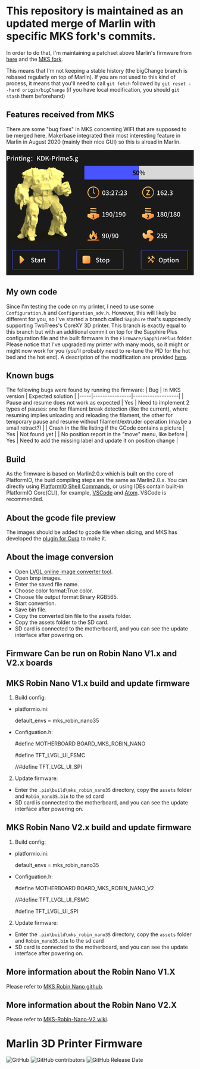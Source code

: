 # This repository is maintained as an updated merge of Marlin with specific MKS fork's commits.
In order to do that, I'm maintaining a patchset above Marlin's firmware from [here](https://github.com/MarlinFirmware/Marlin) and the [MKS fork](https://github.com/makerbase-mks/Mks-Robin-Nano-Marlin2.0-Firmware).

This means that I'm not keeping a stable history (the bigChange branch is rebased regularly on top of Marlin). If you are not used to this kind of process, it means that you'll need to call `git fetch` followed by `git reset --hard origin/bigChange` (if you have local modification, you should `git stash` them beforehand)

## Features received from MKS 
There are some "bug fixes" in MKS concerning WIFI that are supposed to be merged here.
Makerbase integrated their most interesting feature in Marlin in August 2020 (mainly their nice GUI) so this is alread in Marlin.

![](https://github.com/makerbase-mks/Mks-Robin-Nano-Marlin2.0-Firmware/blob/master/Images/MKS_Robin_Nano_printing.png)

## My own code
Since I'm testing the code on my printer, I need to use some `Configuration.h` and `Configuration_adv.h`. However, this will likely be different for you, so I've started a branch called `Sapphire` that's supposedly supporting TwoTrees's CoreXY 3D printer. This branch is exactly equal to this branch but with an additional commit on top for the Sapphire Plus configuration file and the built firmware in the `Firmware/SapphirePlus` folder. Please notice that I've upgraded my printer with many mods, so it might or might now work for you (you'll probably need to re-tune the PID for the hot bed and the hot end). A description of the modification are provided [here](https://blog.cyril.by).


## Known bugs

The following bugs were found by running the firmware:
| Bug | In MKS version | Expected solution |
|-----|----------------|-------------------|
| Pause and resume does not work as expected | Yes | Need to implement 2 types of pauses: one for filament break detection (like the current), where resuming implies unloading and reloading the filament, the other for temporary pause and resume without filament/extruder operation (maybe a small retract?) |
| Crash in the file listing if the GCode contains a picture | Yes | Not found yet |
| No position report in the "move" menu, like before | Yes | Need to add the missing label and update it on position change |


## Build
As the firmware is based on Marlin2.0.x which is built on the core of PlatformIO, the buid compiling steps are the same as Marlin2.0.x. You can directly using [PlatformIO Shell Commands](https://docs.platformio.org/en/latest/core/installation.html#piocore-install-shell-commands), or using IDEs contain built-in PlatformIO Core(CLI), for example, [VSCode](https://docs.platformio.org/en/latest/integration/ide/vscode.html#ide-vscode) and [Atom](https://docs.platformio.org/en/latest/integration/ide/atom.html). VSCode is recommended.

## About the gcode file preview
The images should be added to gcode file when slicing, and MKS has developed the [plugin for Cura](https://github.com/makerbase-mks/mks-wifi-plugin) to make it.

## About the image conversion
- Open [LVGL online image converter tool](https://lvgl.io/tools/imageconverter). 
- Open bmp images.
- Enter the saved file name.
- Choose color format:True color.
- Choose file output format:Binary RGB565.
- Start convertion.
- Save bin file.
- Copy the converted bin file to the assets folder.
- Copy the assets folder to the SD card.
- SD card is connected to the motherboard, and you can see the update interface after powering on.

## Firmware Can be run on Robin Nano V1.x and V2.x boards
## MKS Robin Nano V1.x build and update firmware

1. Build config:
     
- platformio.ini: 
     
     default_envs = mks_robin_nano35    
- Configuation.h: 
     
     #define MOTHERBOARD BOARD_MKS_ROBIN_NANO   
     
     #define TFT_LVGL_UI_FSMC
     
     //#define TFT_LVGL_UI_SPI

2. Update firmware:
   
- Enter the `.pio\build\mks_robin_nano35` directory, copy the `assets` folder and `Robin_nano35.bin` to the sd card
- SD card is connected to the motherboard, and you can see the update interface after powering on.   

## MKS Robin Nano V2.x build and update firmware

1. Build config:
     
- platformio.ini: 
     
     default_envs = mks_robin_nano35    
- Configuation.h: 
     
     #define MOTHERBOARD BOARD_MKS_ROBIN_NANO_V2   
     
     //#define TFT_LVGL_UI_FSMC
     
     #define TFT_LVGL_UI_SPI

2. Update firmware:
   
- Enter the `.pio\build\mks_robin_nano35` directory, copy the `assets` folder and `Robin_nano35.bin` to the sd card
- SD card is connected to the motherboard, and you can see the update interface after powering on.   

## More information about the Robin Nano V1.X
Please refer to [MKS Robin Nano github](https://github.com/makerbase-mks/MKS-Robin-Nano-V1.X).

##  More information about the Robin Nano V2.X
Please refer to [MKS-Robin-Nano-V2 wiki](https://github.com/makerbase-mks/MKS-Robin-Nano-V2/wiki/Marlin_firmware).

# Marlin 3D Printer Firmware

![GitHub](https://img.shields.io/github/license/marlinfirmware/marlin.svg)
![GitHub contributors](https://img.shields.io/github/contributors/marlinfirmware/marlin.svg)
![GitHub Release Date](https://img.shields.io/github/release-date/marlinfirmware/marlin.svg)
